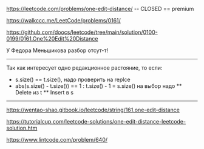 https://leetcode.com/problems/one-edit-distance/ -- CLOSED == premium

https://walkccc.me/LeetCode/problems/0161/

https://github.com/doocs/leetcode/tree/main/solution/0100-0199/0161.One%20Edit%20Distance

У Федора Меньшикова разбор отсут-т!

__________

Так как интересует одно редакционное растояние, то если:
* s.size() == t.size(), надо проверить на replce
* abs(s.size() - t.size()) == 1 : t.size() - 1 = s.size() на выбор надо 
  ** Delete из t
  ** Insert в s  
___

https://wentao-shao.gitbook.io/leetcode/string/161.one-edit-distance

https://tutorialcup.com/leetcode-solutions/one-edit-distance-leetcode-solution.htm

https://www.lintcode.com/problem/640/
